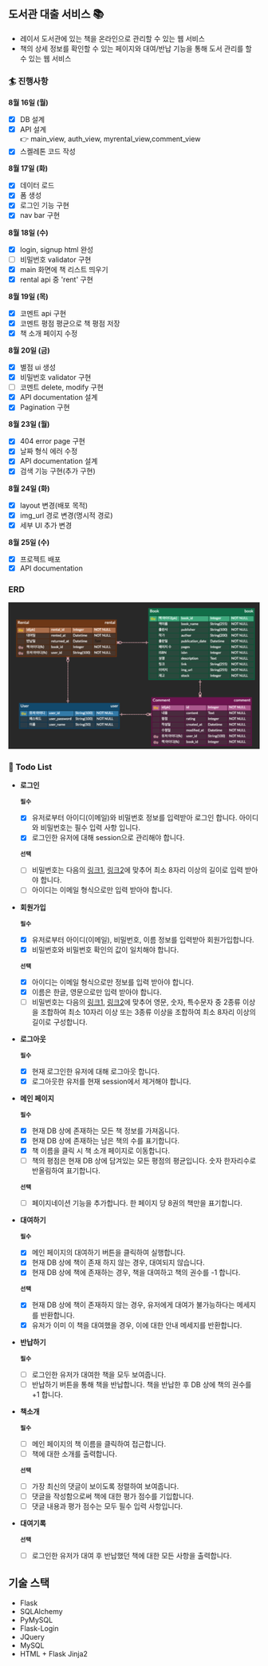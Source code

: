 ## 도서관 대출 서비스 :books:

- 레이서 도서관에 있는 책을 온라인으로 관리할 수 있는 웹 서비스
- 책의 상세 정보를 확인할 수 있는 페이지와 대여/반납 기능을 통해 도서 관리를 할 수 있는 웹 서비스

### :surfer: 진행사항

**8월 16일 (월)**

- [x] DB 설계
- [x] API 설계  
       :point_right: main_view, auth_view, myrental_view,comment_view
- [x] 스켈레톤 코드 작성

**8월 17일 (화)**

- [x] 데이터 로드
- [x] 폼 생성
- [x] 로그인 기능 구현
- [x] nav bar 구현

**8월 18일 (수)**

- [x] login, signup html 완성
- [ ] 비밀번호 validator 구현
- [x] main 화면에 책 리스트 띄우기
- [x] rental api 중 'rent' 구현

**8월 19일 (목)**

- [x] 코멘트 api 구현
- [x] 코멘트 평점 평균으로 책 평점 저장
- [x] 책 소개 페이지 수정

**8월 20일 (금)**

- [x] 별점 ui 생성
- [x] 비밀번호 validator 구현
- [ ] 코멘트 delete, modify 구현
- [x] API documentation 설계
- [x] Pagination 구현

**8월 23일 (월)**

- [x] 404 error page 구현
- [x] 날짜 형식 에러 수정
- [x] API documentation 설계
- [x] 검색 기능 구현(추가 구현)

**8월 24일 (화)**

- [x] layout 변경(배포 목적)
- [x] img_url 경로 변경(명시적 경로)
- [x] 세부 UI 추가 변경

**8월 25일 (수)**

- [x] 프로젝트 배포
- [x] API documentation

### ERD

![erd](./erd.png)

### :rocket: Todo List

- **로그인**

  **`필수`**

  - [x] 유저로부터 아이디(이메일)와 비밀번호 정보를 입력받아 로그인 합니다. 아이디와 비밀번호는 필수 입력 사항 입니다.
  - [x] 로그인한 유저에 대해 session으로 관리해야 합니다.

  **`선택`**

  - [ ] 비밀번호는 다음의 [링크1](<https://www.law.go.kr/%[]ED%96%89%EC%A0%95%EA%B7%9C%EC%B9%99/([]%EA%B0%9C%EC%9D%B8%EC%A0%95%EB%B3%B4%EB%B3%B4%ED%98%B8%E[]C%9C%84%EC%9B%90%ED%9A%8C)%EA%B0%9C%EC%9D%B8%EC%A0%95%EB%B3%B4%EC%9D%98%EA%B8%B0%EC%88%A0%EC%A0%81%C2%B7%EA%B4%80%EB%A6%AC%EC%A0%81%EB%B3%B4%ED%98%B8%EC%A1%B0%EC%B9%98%EA%B8%B0%EC%A4%80/(2020-5,20200811)>), [링크2](https://www.kisa.or.kr/public/laws/laws3_View.jsp?cPage=7&mode=view&p_No=259&b_No=259&d_No=102&ST=T&SV=)에 맞추어 최소 8자리 이상의 길이로 입력 받아야 합니다.
  - [ ] 아이디는 이메일 형식으로만 입력 받아야 합니다.

- **회원가입**

  **`필수`**

  - [x] 유저로부터 아이디(이메일), 비밀번호, 이름 정보를 입력받아 회원가입합니다.
  - [x] 비밀번호와 비밀번호 확인의 값이 일치해야 합니다.

  **`선택`**

  - [x] 아이디는 이메일 형식으로만 정보를 입력 받아야 합니다.
  - [x] 이름은 한글, 영문으로만 입력 받아야 합니다.
  - [ ] 비밀번호는 다음의 [링크1](<https://www.law.go.kr/%[]ED%96%89%EC%A0%95%EA%B7%9C%EC%B9%99/([]%EA%B0%9C%EC%9D%B8%EC%A0%95%EB%B3%B4%EB%B3%B4%ED%98%B8%E[]C%9C%84%EC%9B%90%ED%9A%8C)%EA%B0%9C%EC%9D%B8%EC%A0%95%EB%B3%B4%EC%9D%98%EA%B8%B0%EC%88%A0%EC%A0%81%C2%B7%EA%B4%80%EB%A6%AC%EC%A0%81%EB%B3%B4%ED%98%B8%EC%A1%B0%EC%B9%98%EA%B8%B0%EC%A4%80/(2020-5,20200811)>), [링크2](https://www.kisa.or.kr/public/laws/laws3_View.jsp?cPage=7&mode=view&p_No=259&b_No=259&d_No=102&ST=T&SV=)에 맞추어 영문, 숫자, 특수문자 중 2종류 이상을 조합하여 최소 10자리 이상 또는 3종류 이상을 조합하여 최소 8자리 이상의 길이로 구성합니다.

- **로그아웃**

  **`필수`**

  - [x] 현재 로그인한 유저에 대해 로그아웃 합니다.
  - [x] 로그아웃한 유저를 현재 session에서 제거해야 합니다.

- **메인 페이지**

  **`필수`**

  - [x] 현재 DB 상에 존재하는 모든 책 정보를 가져옵니다.
  - [x] 현재 DB 상에 존재하는 남은 책의 수를 표기합니다.
  - [x] 책 이름을 클릭 시 책 소개 페이지로 이동합니다.
  - [ ] 책의 평점은 현재 DB 상에 담겨있는 모든 평점의 평균입니다. 숫자 한자리수로 반올림하여 표기합니다.

  **`선택`**

  - [ ] 페이지네이션 기능을 추가합니다. 한 페이지 당 8권의 책만을 표기합니다.

- **대여하기**

  **`필수`**

  - [x] 메인 페이지의 대여하기 버튼을 클릭하여 실행합니다.
  - [x] 현재 DB 상에 책이 존재 하지 않는 경우, 대여되지 않습니다.
  - [x] 현재 DB 상에 책에 존재하는 경우, 책을 대여하고 책의 권수를 -1 합니다.

  **`선택`**

  - [x] 현재 DB 상에 책이 존재하지 않는 경우, 유저에게 대여가 불가능하다는 메세지를 반환합니다.
  - [x] 유저가 이미 이 책을 대여했을 경우, 이에 대한 안내 메세지를 반환합니다.

- **반납하기**

  **`필수`**

  - [ ] 로그인한 유저가 대여한 책을 모두 보여줍니다.
  - [ ] 반납하기 버튼을 통해 책을 반납합니다. 책을 반납한 후 DB 상에 책의 권수를 +1 합니다.

- **책소개**

  **`필수`**

  - [ ] 메인 페이지의 책 이름을 클릭하여 접근합니다.
  - [ ] 책에 대한 소개를 출력합니다.

  **`선택`**

  - [ ] 가장 최신의 댓글이 보이도록 정렬하여 보여줍니다.
  - [ ] 댓글을 작성함으로써 책에 대한 평가 점수를 기입합니다.
  - [ ] 댓글 내용과 평가 점수는 모두 필수 입력 사항입니다.

- **대여기록**

  **`선택`**

  - [ ] 로그인한 유저가 대여 후 반납했던 책에 대한 모든 사항을 출력합니다.

## 기술 스택

- Flask
- SQLAlchemy
- PyMySQL
- Flask-Login
- JQuery
- MySQL
- HTML + Flask Jinja2
